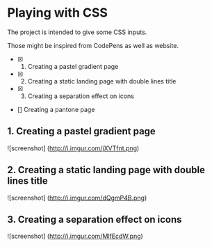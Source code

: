 # Playing with CSS

The project is intended to give some CSS inputs.

Those might be inspired from CodePens as well as website.

- [x] 1. Creating a pastel gradient page 
- [x] 2. Creating a static landing page with double lines title
- [x] 3. Creating a separation effect on icons
- [] Creating a pantone page

## 1. Creating a pastel gradient page

![screenshot]
(http://i.imgur.com/jXVTfnt.png)

## 2. Creating a static landing page with double lines title

![screenshot]
(http://i.imgur.com/dQgmP4B.png)

## 3. Creating a separation effect on icons

![screenshot]
(http://i.imgur.com/MlfEcdW.png)
